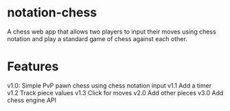 # notation-chess
A chess web app that allows two players to input their moves using chess notation and play a standard game of chess against each other.

# Features
v1.0: Simple PvP pawn chess using chess notation input
v1.1 Add a timer
v1.2 Track piece values
v1.3 Click for moves
v2.0 Add other pieces
v3.0 Add chess engine API
